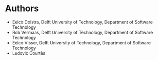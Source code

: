 # Authors

* Eelco Dolstra, Delft University of Technology, Department of Software Technology
* Rob Vermaas, Delft University of Technology, Department of Software Technology
* Eelco Visser, Delft University of Technology, Department of Software Technology
* Ludovic Courtès

